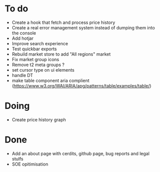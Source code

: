 
# To do

- Create a hook that fetch and process price history
- Create a real error management system instead of dumping them into the console
- Add hotjar
- Improve search experience
- Test quickbar exports
- Rebuild market store to add "All regions" market
- Fix market group icons
- Remove t2 meta groups ?
- set cursor type on ui elements
- handle DT
- make table component aria complient (https://www.w3.org/WAI/ARIA/apg/patterns/table/examples/table/)

# Doing

- Create price history graph

# Done

- Add an about page with cerdits, github page, bug reports and legal stulfs
- SOE opitimisation
